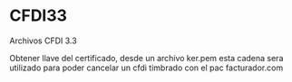 # CFDI33
Archivos CFDI 3.3

Obtener llave del certificado, desde un archivo ker.pem esta cadena sera utilizado para poder cancelar un cfdi timbrado con el pac facturador.com
